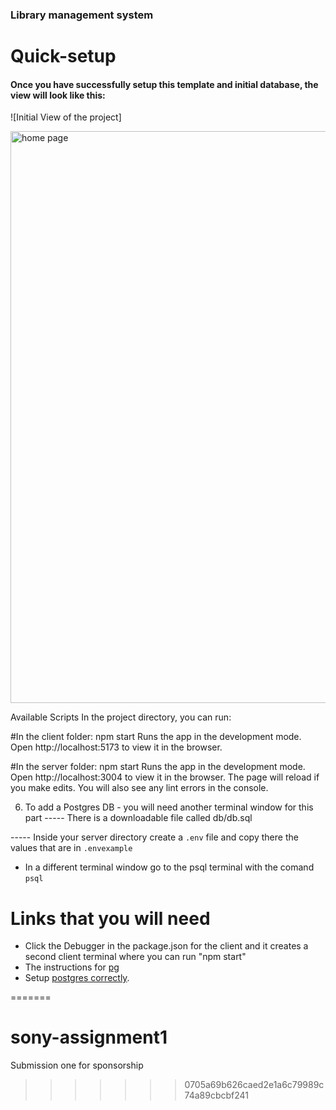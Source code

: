 
### Library management system
# Quick-setup 

#### Once you have successfully setup this template and initial database, the view will look like this:

![Initial View of the project]

<img width="915" alt="home page" src="https://github.com/Technically-Teta/sony-assignment1/assets/52463043/a110cee1-d8ad-4c7b-8adf-84940eb87de9">

Available Scripts
In the project directory, you can run:

#In the client folder:
npm start
Runs the app in the development mode.
Open http://localhost:5173 to view it in the browser.

#In the server folder:
npm start
Runs the app in the development mode.
Open http://localhost:3004 to view it in the browser.
The page will reload if you make edits.
You will also see any lint errors in the console.

6. To add a Postgres DB - you will need another terminal window for this part
----- There is a downloadable file called db/db.sql

-----  Inside your server directory create a `.env` file and copy there the values that are in `.envexample`

* In a different terminal window go to the psql terminal with the comand `psql`
 


 
# Links that you will need
* Click the Debugger in the package.json for the client and it creates a second client terminal where you can run "npm start"
* The instructions for [pg](https://node-postgres.com/apis/pool)  
* Setup [postgres correctly](https://github.com/Techtonica/curriculum/blob/main/databases/installing-postgresql.md).



=======
# sony-assignment1
Submission one for sponsorship
>>>>>>> 0705a69b626caed2e1a6c79989c74a89cbcbf241
